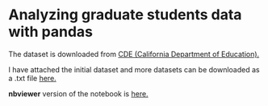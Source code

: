 # Analyzing graduate students data with pandas

The dataset is downloaded from [CDE (California Department of Education).][1]

I have attached the initial dataset and more datasets can be downloaded as a .txt file [here.][3] 

**nbviewer** version of the notebook is [here.][2]

[1]: http://www.cde.ca.gov
[2]: http://nbviewer.jupyter.org/github/numanyilmaz/analyzing-graduate-students-data-with-pandas/blob/master/Education%20Project.ipynb
[3]: http://www.cde.ca.gov/ds/sd/sd/filesgrads.asp
